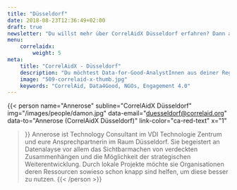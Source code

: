 ```yaml
---
title: "Düsseldorf"
date: 2018-08-23T12:36:49+02:00
draft: true
newsletter: "Du willst mehr über CorrelAidX Düsseldorf erfahren? Dann abonniere unseren Newsletter!"
menu: 
    correlaidx:
        weight: 5
meta:
    title: "CorrelAidX - Düsseldorf"
    description: "Du möchtest Data-for-Good-AnalystInnen aus deiner Region kennenlernen, und zusammen Daten für den guten Zweck nutzen? Mit CorrelAidX bringen wir Data for Good in deine Stadt!"
    image: "509-correlaid-x-thumb.jpg"
    keywords: "CorrelAid, Data4Good, NGOs, Engagement 4.0"
---
```


{{< person 
    name="Annerose"
    subline="CorrelAidX Düsseldorf"
    img="/images/people/damon.jpg"
    data-email="duesseldorf@correlaid.org"
    data-to="Annerose (CorrelAidX Düsseldorf)"
    link-color="ca-red-text"
    x="1"
>}}
Annerose ist Technology Consultant im VDI Technologie Zentrum und eure Ansprechpartnerin im Raum Düsseldorf.
Sie begeistert an Datenalayse vor allem das Sichtbarmachen von verdeckten Zusammenhängen und die Möglichkeit der strategischen Weiterentwicklung. Durch lokale Projekte möchte sie Organisationen deren Ressourcen sowieso schon knapp sind helfen, um diese besser zu nutzen.
{{< /person >}}
